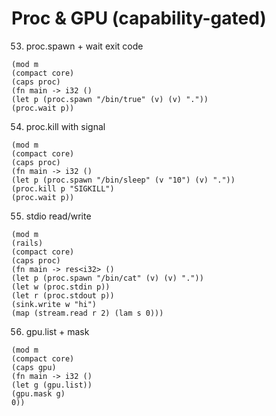 # Proc & GPU (capability-gated)

53. proc.spawn + wait exit code
```
(mod m
(compact core)
(caps proc)
(fn main -> i32 ()
(let p (proc.spawn "/bin/true" (v) (v) "."))
(proc.wait p))
```

54. proc.kill with signal
```
(mod m
(compact core)
(caps proc)
(fn main -> i32 ()
(let p (proc.spawn "/bin/sleep" (v "10") (v) "."))
(proc.kill p "SIGKILL")
(proc.wait p))
```

55. stdio read/write
```
(mod m
(rails)
(compact core)
(caps proc)
(fn main -> res<i32> ()
(let p (proc.spawn "/bin/cat" (v) (v) "."))
(let w (proc.stdin p))
(let r (proc.stdout p))
(sink.write w "hi")
(map (stream.read r 2) (lam s 0)))
```

56. gpu.list + mask
```
(mod m
(compact core)
(caps gpu)
(fn main -> i32 ()
(let g (gpu.list))
(gpu.mask g)
0))
```
